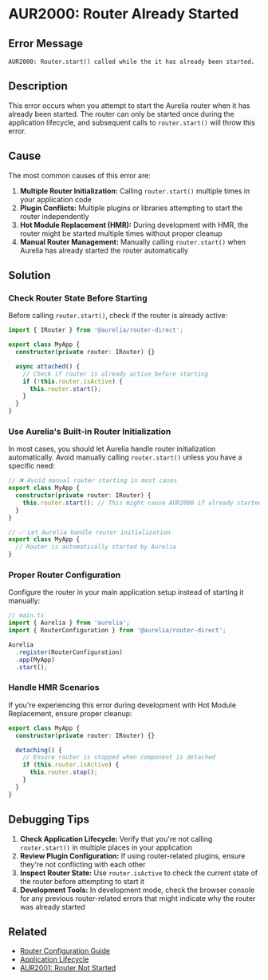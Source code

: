 # AUR2000: Router Already Started

## Error Message

`AUR2000: Router.start() called while the it has already been started.`

## Description

This error occurs when you attempt to start the Aurelia router when it has already been started. The router can only be started once during the application lifecycle, and subsequent calls to `router.start()` will throw this error.

## Cause

The most common causes of this error are:

1. **Multiple Router Initialization:** Calling `router.start()` multiple times in your application code
2. **Plugin Conflicts:** Multiple plugins or libraries attempting to start the router independently
3. **Hot Module Replacement (HMR):** During development with HMR, the router might be started multiple times without proper cleanup
4. **Manual Router Management:** Manually calling `router.start()` when Aurelia has already started the router automatically

## Solution

### Check Router State Before Starting

Before calling `router.start()`, check if the router is already active:

```typescript
import { IRouter } from '@aurelia/router-direct';

export class MyApp {
  constructor(private router: IRouter) {}

  async attached() {
    // Check if router is already active before starting
    if (!this.router.isActive) {
      this.router.start();
    }
  }
}
```

### Use Aurelia's Built-in Router Initialization

In most cases, you should let Aurelia handle router initialization automatically. Avoid manually calling `router.start()` unless you have a specific need:

```typescript
// ❌ Avoid manual router starting in most cases
export class MyApp {
  constructor(private router: IRouter) {
    this.router.start(); // This might cause AUR2000 if already started
  }
}

// ✅ Let Aurelia handle router initialization
export class MyApp {
  // Router is automatically started by Aurelia
}
```

### Proper Router Configuration

Configure the router in your main application setup instead of starting it manually:

```typescript
// main.ts
import { Aurelia } from 'aurelia';
import { RouterConfiguration } from '@aurelia/router-direct';

Aurelia
  .register(RouterConfiguration)
  .app(MyApp)
  .start();
```

### Handle HMR Scenarios

If you're experiencing this error during development with Hot Module Replacement, ensure proper cleanup:

```typescript
export class MyApp {
  constructor(private router: IRouter) {}

  detaching() {
    // Ensure router is stopped when component is detached
    if (this.router.isActive) {
      this.router.stop();
    }
  }
}
```

## Debugging Tips

1. **Check Application Lifecycle:** Verify that you're not calling `router.start()` in multiple places in your application
2. **Review Plugin Configuration:** If using router-related plugins, ensure they're not conflicting with each other
3. **Inspect Router State:** Use `router.isActive` to check the current state of the router before attempting to start it
4. **Development Tools:** In development mode, check the browser console for any previous router-related errors that might indicate why the router was already started

## Related

- [Router Configuration Guide](../../router-direct/)
- [Application Lifecycle](../../app-basics/)
- [AUR2001: Router Not Started](./aur2001.md)
